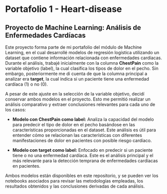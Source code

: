 # Portafolio 1 - Heart-disease

## Proyecto de Machine Learning: Análisis de Enfermedades Cardíacas

Este proyecto forma parte de mi portafolio del módulo de Machine Learning, en el cual desarrollé modelos de regresión logística utilizando un dataset que contiene información relacionada con enfermedades cardíacas. Durante el análisis, trabajé inicialmente con la columna **ChestPain** como la variable objetivo (label), la cual clasifica los tipos de dolor en el pecho. Sin embargo, posteriormente me di cuenta de que la columna principal a analizar era **target**, la cual indica si un paciente tiene una enfermedad cardíaca (1) o no (0).

A pesar de este ajuste en la selección de la variable objetivo, decidí conservar ambos modelos en el proyecto. Esto me permitió realizar un análisis comparativo y extraer conclusiones relevantes para cada uno de los casos:

- **Modelo con ChestPain como label:** Analiza la capacidad del modelo para predecir el tipo de dolor en el pecho basándose en las características proporcionadas en el dataset. Este análisis es útil para entender cómo se relacionan las características con diferentes manifestaciones de dolor en pacientes con posible riesgo cardíaco.
  
- **Modelo con target como label:** Enfocado en predecir si un paciente tiene o no una enfermedad cardíaca. Este es el análisis principal y el más relevante para la detección temprana de enfermedades cardíacas en pacientes.

Ambos modelos están disponibles en este repositorio, y se pueden ver los notebooks asociados para revisar las metodologías empleadas, los resultados obtenidos y las conclusiones derivadas de cada análisis.

